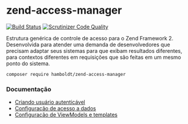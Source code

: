 # zend-access-manager

[![Build Status](https://scrutinizer-ci.com/g/hamboldt/zend-access-manager/badges/build.png?b=master)](https://scrutinizer-ci.com/g/hamboldt/zend-access-manager/build-status/master) [![Scrutinizer Code Quality](https://scrutinizer-ci.com/g/hamboldt/zend-access-manager/badges/quality-score.png?b=master)](https://scrutinizer-ci.com/g/hamboldt/zend-access-manager/?branch=master)


Estrutura genérica de controle de acesso para o Zend Framework 2. Desenvolvida para atender 
uma demanda de desenvolvedores que precisam adaptar seus sistemas para que exibam resultados
diferentes, para contextos diferentes em requisições que são feitas em um mesmo ponto do sistema. 

`composer require hamboldt/zend-access-manager`

### Documentação

* [Criando usuário autenticável](https://github.com/hamboldt/zend-access-manager/wiki/Criando-usu%C3%A1rio-autentic%C3%A1vel)
* [Configuração de acesso a dados](https://github.com/hamboldt/zend-access-manager/wiki/Configura%C3%A7%C3%A3o-de-acesso-a-dados)
* [Configuração de ViewModels e templates](https://github.com/hamboldt/zend-access-manager/wiki/Configura%C3%A7%C3%A3o-de-ViewModels-e-templates)
